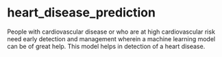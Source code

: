 # heart_disease_prediction
People with cardiovascular disease or who are at high cardiovascular risk need early detection and management wherein a machine learning model can be of great help. This model helps in detection of a heart disease.
